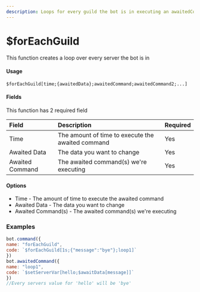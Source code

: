 ```yaml
---
description: Loops for every guild the bot is in executing an awaitedCommand
---
```


# $forEachGuild

This function creates a loop over every server the bot is in
#### Usage

```
$forEachGuild[time;{awaitedData};awaitedCommand;awaitedCommand2;...]
```

#### Fields

This function has 2 required field

| Field | Description | Required |
| :--- | :--- | :--- |
| Time | The amount of time to execute the awaited command | Yes |
| Awaited Data | The data you want to change | Yes |
| Awaited Command | The awaited command\(s\) we're executing | Yes |


#### Options

* Time - The amount of time to execute the awaited command
* Awaited Data - The data you want to change
* Awaited Command\(s\) - The awaited command\(s\) we're executing

### Examples

```javascript
bot.command({
name: "forEachGuild",
code: `$forEachGuild[1s;{"message":"bye"};loop1]`
})
bot.awaitedCommand({
name: "loop1",
code: `$setServerVar[hello;$awaitData[message]]`
})
//Every servers value for 'hello' will be 'bye'
```
